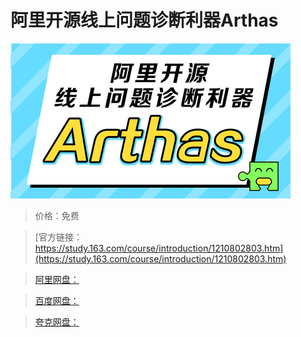 # 阿里开源线上问题诊断利器Arthas

![img](../../../assets/study163/free/88194acb47f945eca54915c62dc4a609.jpg)

> 价格：免费

> [官方链接：https://study.163.com/course/introduction/1210802803.htm](https://study.163.com/course/introduction/1210802803.htm)

> [阿里网盘：]()

> [百度网盘：]()

> [夸克网盘：]()
